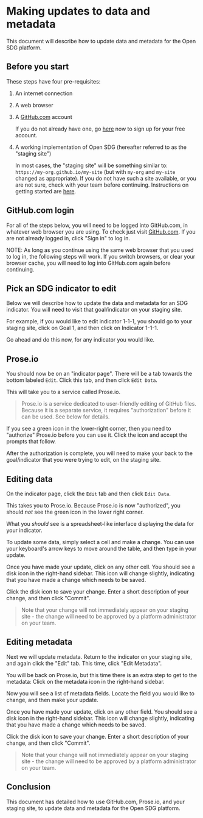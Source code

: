 <h1>Making updates to data and metadata</h1>

This document will describe how to update data and metadata for the Open SDG platform.

## Before you start

These steps have four pre-requisites:

1. An internet connection
2. A web browser
3. A [GitHub.com](https://github.com) account

    If you do not already have one, go [here](https://github.com) now to sign up for your free account.
4. A working implementation of Open SDG (hereafter referred to as the "staging site")

    In most cases, the "staging site" will be something similar to: `https://my-org.github.io/my-site` (but with `my-org` and `my-site` changed as appropriate). If you do not have such a site available, or you are not sure, check with your team before continuing. Instructions on getting started are [here](../quick-start/).

## GitHub.com login

For all of the steps below, you will need to be logged into GitHub.com, in whatever web browser you are using. To check just visit [GitHub.com](https://github.com). If you are not already logged in, click "Sign in" to log in.

NOTE: As long as you continue using the same web browser that you used to log in, the following steps will work. If you switch browsers, or clear your browser cache, you will need to log into GitHub.com again before continuing.

## Pick an SDG indicator to edit

Below we will describe how to update the data and metadata for an SDG indicator. You will need to visit that goal/indicator on your staging site.

For example, if you would like to edit indicator 1-1-1, you should go to your staging site, click on Goal 1, and then click on Indicator 1-1-1.

Go ahead and do this now, for any indicator you would like.

## Prose.io

You should now be on an "indicator page". There will be a tab towards the bottom labeled `Edit`. Click this tab, and then click `Edit Data`.

This will take you to a service called Prose.io.

> Prose.io is a service dedicated to user-friendly editing of GitHub files.
> Because it is a separate service, it requires "authorization" before it can be
> used. See below for details.

If you see a green icon in the lower-right corner, then you need to "authorize" Prose.io before you can use it. Click the icon and accept the prompts that follow.

After the authorization is complete, you will need to make your back to the goal/indicator that you were trying to edit, on the staging site.

## Editing data

On the indicator page, click the `Edit` tab and then click `Edit Data`.

This takes you to Prose.io. Because Prose.io is now "authorized", you should *not* see the green icon in the lower right corner.

What you *should* see is a spreadsheet-like interface displaying the data for your indicator.

To update some data, simply select a cell and make a change. You can use your keyboard's arrow keys to move around the table, and then type in your update.

Once you have made your update, click on any other cell. You should see a disk icon in the right-hand sidebar. This icon will change slightly, indicating that you have made a change which needs to be saved.

Click the disk icon to save your change. Enter a short description of your change, and then click "Commit".

> Note that your change will not immediately appear on your staging site - the
> change will need to be approved by a platform administrator on your team.

## Editing metadata

Next we will update metadata. Return to the indicator on your staging site, and again click the "Edit" tab. This time, click "Edit Metadata".

You will be back on Prose.io, but this time there is an extra step to get to the metadata: Click on the metadata icon in the right-hand sidebar.

Now you will see a list of metadata fields. Locate the field you would like to change, and then make your update.

Once you have made your update, click on any other field. You should see a disk icon in the right-hand sidebar. This icon will change slightly, indicating that you have made a change which needs to be saved.

Click the disk icon to save your change. Enter a short description of your change, and then click "Commit".

> Note that your change will not immediately appear on your staging site - the
> change will need to be approved by a platform administrator on your team.

## Conclusion

This document has detailed how to use GitHub.com, Prose.io, and your staging site, to update data and metadata for the Open SDG platform.
